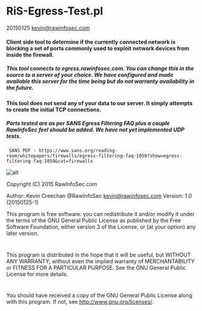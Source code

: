 # RiS-Egress-Test.pl
20150125 kevin@rawinfosec.com

#### Client side tool to determine if the currently connected network is blocking a set of ports commonly used to exploit network devices from inside the firewall.

##### This tool connects to egress.rawinfosec.com. You can change this in the source to a server of your choice. We have configured and made available this server for the time being but do not warranty availability in the future.

#### This tool does not send any of your data to our server. It simply attempts to create the initial TCP connections.

##### Ports tested are as per SANS Egress Filtering FAQ plus a couple RawInfoSec feel should be added.  We have not yet implemented UDP tests.
     SANS PDF - https://www.sans.org/reading-room/whitepapers/firewalls/egress-filtering-faq-1059?show=egress-filtering-faq-1059&cat=firewalls
     
![alt](https://raw.githubusercontent.com/RawInfoSec/RiS-Egress-Test-Tool/master/screenshot.png)

Copyright (C) 2015 RawInfoSec.com

Author: Kevin Creechan     @RawInfoSec     kevin@rawinfosec.com
Version: 1.0 (20150125-1)

This program is free software: you can redistribute it and/or modify
it under the terms of the GNU General Public License as published by
the Free Software Foundation, either version 3 of the License, or
(at your option) any later version.
#
This program is distributed in the hope that it will be useful,
but WITHOUT ANY WARRANTY; without even the implied warranty of
MERCHANTABILITY or FITNESS FOR A PARTICULAR PURPOSE.  See the
GNU General Public License for more details.
#
You should have received a copy of the GNU General Public License
along with this program.  If not, see <http://www.gnu.org/licenses/>.
